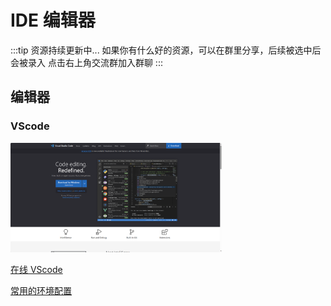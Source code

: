 # IDE 编辑器

:::tip 资源持续更新中...
如果你有什么好的资源，可以在群里分享，后续被选中后会被录入
点击右上角交流群加入群聊
:::

## 编辑器

### VScode

[<img src="/web/image-20240124094941025.png" alt="image-20240124094941025" style="zoom:33%;" />](https://code.visualstudio.com/)

[在线 VScode](https://vscode.dev/)

[常用的环境配置](./ideEnviroment#前端开发环境配置)
